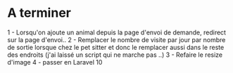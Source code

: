 # A terminer
1 - Lorsqu'on ajoute un animal depuis la page d'envoi de demande, redirect sur la page d'envoi..
2 - Remplacer le nombre de visite par jour par nombre de sortie lorsque chez le pet sitter et donc le remplacer aussi dans le reste des endroits (j'ai laissé un script qui ne marche pas ..)
3 - Refaire le resize d'image
4 - passer en Laravel 10